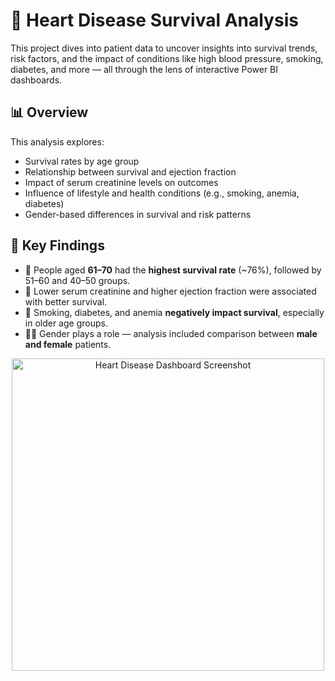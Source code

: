 # 💓 Heart Disease Survival Analysis

 This project dives into patient data to uncover insights into survival trends, risk factors, and the impact of conditions like high blood pressure, smoking, diabetes, and more — all through the lens of interactive Power BI dashboards.

## 📊 Overview

This analysis explores:
- Survival rates by age group
- Relationship between survival and ejection fraction
- Impact of serum creatinine levels on outcomes
- Influence of lifestyle and health conditions (e.g., smoking, anemia, diabetes)
- Gender-based differences in survival and risk patterns

## 🚀 Key Findings

- 🧓 People aged **61–70** had the **highest survival rate** (~76%), followed by 51–60 and 40–50 groups.
- 🧬 Lower serum creatinine and higher ejection fraction were associated with better survival.
- 🚬 Smoking, diabetes, and anemia **negatively impact survival**, especially in older age groups.
- 👩‍⚕️ Gender plays a role — analysis included comparison between **male and female** patients.

<p align="center">
  <img src="https://github.com/user-attachments/assets/0ef41b70-522b-4897-a667-f718d1eafa5e" alt="Heart Disease Dashboard Screenshot" width="500"/>
</p>




